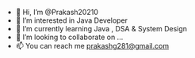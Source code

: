 - 👋 Hi, I’m @Prakash20210
- 👀 I’m interested in Java Developer 
- 🌱 I’m currently learning  Java , DSA & System Design 
- 💞️ I’m looking to collaborate on ...
- 📫 You can reach me prakashg281@gmail.com

<!---
Prakash20210/Prakash20210 is a ✨ special ✨ repository because its `README.md` (this file) appears on your GitHub profile.
You can click the Preview link to take a look at your changes.
--->
